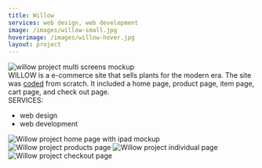 ```yaml
---
title: Willow
services: web design, web development
image: /images/willow-small.jpg
hoverimage: /images/willow-hover.jpg
layout: project
---
```


<img class="img-flex load-hidden push-2" src="{{ site.baseurl }}/images/willow-multi-screens.jpg" alt="willow project multi screens mockup"/>

<div class="grid project-text">
  <div class="unit xs-1 m-2-3">
  WILLOW is a e-commerce site that sells plants for the modern era. The site was <a href="https://zhaojanelle.github.io/ecommerce-pattern-library/pages/home.html" class="link-underline" target="_blank">coded</a> from scratch. It included a home page, product page, item page, cart page, and check out page.
  </div>
  <aside class="unit xs-1 m-1-3">
  SERVICES:
    <ul class="list-group pad-t-1-2">
      <li>web design</li>
      <li>web development</li>
    </ul>
  </aside>
</div>
<div class="center">
<img class="img-flex load-hidden push unit-xs-centered willow-ipad-image" src="{{ site.baseurl }}/images/willow-ipad-screen.jpg" alt="Willow project home page with ipad mockup"/>
<img class="img-flex drop-shadow push load-hidden unit-xs-centered smallerwidth" src="{{ site.baseurl }}/images/willow-product.jpg" alt="Willow project products page"/>
<img class="img-flex drop-shadow push load-hidden unit-xs-centered smallerwidth" src="{{ site.baseurl }}/images/willow-individual-product.jpg" alt="Willow project individual page"/>
<img class="img-flex drop-shadow push load-hidden unit-xs-centered smallerwidth" src="{{ site.baseurl }}/images/willow-checkout.jpg" alt="Willow project checkout page"/>
</div>
